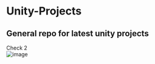 # Unity-Projects
General repo for latest unity projects
---
Check 2 </br>
![image](https://github.com/bondanuclear/Unity-Projects/assets/62964455/7f2b9cb0-0385-452d-988d-2763ca9f9a50)
